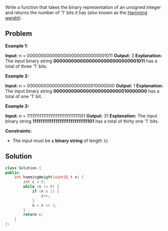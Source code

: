 Write a function that takes the binary representation of an unsigned integer and returns the number of '1' bits it has (also known as the [Hamming weight](http://en.wikipedia.org/wiki/Hamming_weight)).

## Problem

**Example 1:**

**Input:** n = 00000000000000000000000000001011
**Output:** 3
**Explanation:** The input binary string **00000000000000000000000000001011** has a total of three '1' bits.

**Example 2:**

**Input:** n = 00000000000000000000000010000000
**Output:** 1
**Explanation:** The input binary string **00000000000000000000000010000000** has a total of one '1' bit.

**Example 3:**

**Input:** n = 11111111111111111111111111111101
**Output:** 31
**Explanation:** The input binary string **11111111111111111111111111111101** has a total of thirty one '1' bits.

**Constraints:**

-   The input must be a **binary string** of length `32`

## Solution

```cpp
class Solution {
public:
    int hammingWeight(uint32_t n) {
        int c = 0;
        while (n != 0) {
            if (n & 1) {
                c++;
            }
            n = n >> 1;
        }
        return c;
    }
};
```